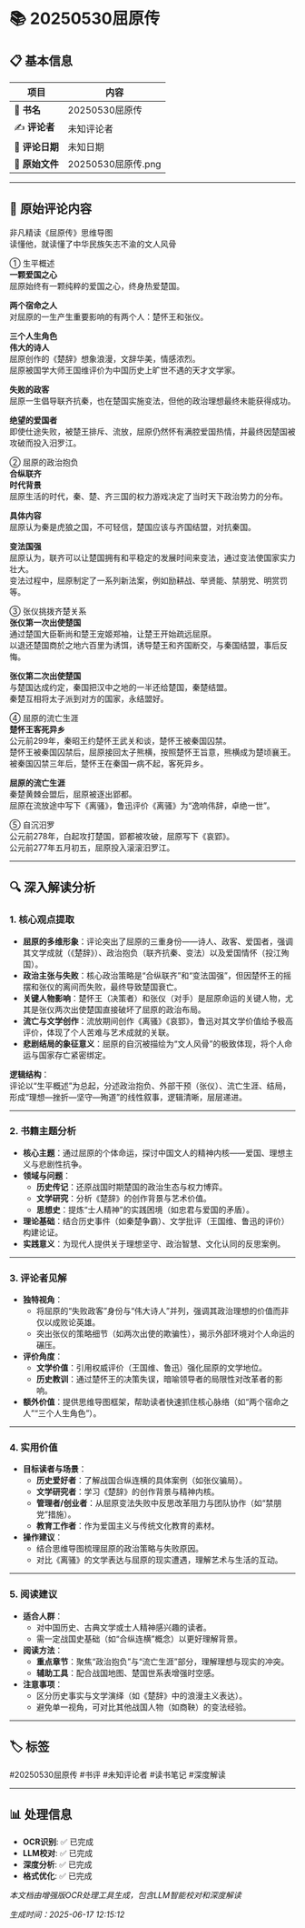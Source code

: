 # 📚 20250530屈原传

## 📋 基本信息

| 项目 | 内容 |
|------|------|
| 📖 **书名** | 20250530屈原传 |
| ✍️ **评论者** | 未知评论者 |
| 📅 **评论日期** | 未知日期 |
| 📄 **原始文件** | 20250530屈原传.png |

---

## 📝 原始评论内容

非凡精读《屈原传》思维导图  
读懂他，就读懂了中华民族矢志不渝的文人风骨  

① 生平概述  
**一颗爱国之心**  
屈原始终有一颗纯粹的爱国之心，终身热爱楚国。  

**两个宿命之人**  
对屈原的一生产生重要影响的有两个人：楚怀王和张仪。  

**三个人生角色**  
**伟大的诗人**  
屈原创作的《楚辞》想象浪漫，文辞华美，情感浓烈。  
屈原被国学大师王国维评价为中国历史上旷世不遇的天才文学家。  

**失败的政客**  
屈原一生倡导联齐抗秦，也在楚国实施变法，但他的政治理想最终未能获得成功。  

**绝望的爱国者**  
即使仕途失败，被楚王排斥、流放，屈原仍然怀有满腔爱国热情，并最终因楚国被攻破而投入汨罗江。  

② 屈原的政治抱负  
**合纵联齐**  
**时代背景**  
屈原生活的时代，秦、楚、齐三国的权力游戏决定了当时天下政治势力的分布。  

**具体内容**  
屈原认为秦是虎狼之国，不可轻信，楚国应该与齐国结盟，对抗秦国。  

**变法国强**  
屈原认为，联齐可以让楚国拥有和平稳定的发展时间来变法，通过变法使国家实力壮大。  
变法过程中，屈原制定了一系列新法案，例如励耕战、举贤能、禁朋党、明赏罚等。  

③ 张仪挑拨齐楚关系  
**张仪第一次出使楚国**  
通过楚国大臣靳尚和楚王宠姬郑袖，让楚王开始疏远屈原。  
以退还楚国商於之地六百里为诱饵，诱导楚王和齐国断交，与秦国结盟，事后反悔。  

**张仪第二次出使楚国**  
与楚国达成约定，秦国把汉中之地的一半还给楚国，秦楚结盟。  
秦楚互相将太子派到对方的国家，永结盟好。  

④ 屈原的流亡生涯  
**楚怀王客死异乡**  
公元前299年，秦昭王约楚怀王武关和谈，楚怀王被秦国囚禁。  
楚怀王被秦国囚禁后，屈原接回太子熊横，按照楚怀王旨意，熊横成为楚顷襄王。  
被秦国囚禁三年后，楚怀王在秦国一病不起，客死异乡。  

**屈原的流亡生涯**  
秦楚黄棘会盟后，屈原被逐出郢都。  
屈原在流放途中写下《离骚》，鲁迅评价《离骚》为“逸响伟辞，卓绝一世”。  

⑤ 自沉汨罗  
公元前278年，白起攻打楚国，郢都被攻破，屈原写下《哀郢》。  
公元前277年五月初五，屈原投入滚滚汨罗江。

---

## 🔍 深入解读分析

### 1. **核心观点提取**

- **屈原的多维形象**：评论突出了屈原的三重身份——诗人、政客、爱国者，强调其文学成就（《楚辞》）、政治抱负（联齐抗秦、变法）以及爱国情怀（投江殉国）。
- **政治主张与失败**：核心政治策略是“合纵联齐”和“变法国强”，但因楚怀王的摇摆和张仪的离间而失败，最终导致楚国衰亡。
- **关键人物影响**：楚怀王（决策者）和张仪（对手）是屈原命运的关键人物，尤其是张仪两次出使楚国直接破坏了屈原的政治布局。
- **流亡与文学创作**：流放期间创作《离骚》《哀郢》，鲁迅对其文学价值给予极高评价，体现了个人苦难与艺术成就的关联。
- **悲剧结局的象征意义**：屈原的自沉被描绘为“文人风骨”的极致体现，将个人命运与国家存亡紧密绑定。

**逻辑结构**：  
评论以“生平概述”为总起，分述政治抱负、外部干预（张仪）、流亡生涯、结局，形成“理想—挫折—坚守—殉道”的线性叙事，逻辑清晰，层层递进。

---

### 2. **书籍主题分析**

- **核心主题**：通过屈原的个体命运，探讨中国文人的精神内核——爱国、理想主义与悲剧性抗争。  
- **领域与问题**：  
  - **历史传记**：还原战国时期楚国的政治生态与权力博弈。  
  - **文学研究**：分析《楚辞》的创作背景与艺术价值。  
  - **思想史**：提炼“士人精神”的实践困境（如忠君与爱国的矛盾）。  
- **理论基础**：结合历史事件（如秦楚争霸）、文学批评（王国维、鲁迅的评价）构建论证。  
- **实践意义**：为现代人提供关于理想坚守、政治智慧、文化认同的反思案例。

---

### 3. **评论者见解**

- **独特视角**：  
  - 将屈原的“失败政客”身份与“伟大诗人”并列，强调其政治理想的价值而非仅以成败论英雄。  
  - 突出张仪的策略细节（如两次出使的欺骗性），揭示外部环境对个人命运的碾压。  
- **评价角度**：  
  - **文学价值**：引用权威评价（王国维、鲁迅）强化屈原的文学地位。  
  - **历史教训**：通过楚怀王的决策失误，暗喻领导者的局限性对改革者的影响。  
- **额外价值**：提供思维导图框架，帮助读者快速抓住核心脉络（如“两个宿命之人”“三个人生角色”）。

---

### 4. **实用价值**

- **目标读者与场景**：  
  - **历史爱好者**：了解战国合纵连横的具体案例（如张仪骗局）。  
  - **文学研究者**：学习《楚辞》的创作背景与精神内核。  
  - **管理者/创业者**：从屈原变法失败中反思改革阻力与团队协作（如“禁朋党”措施）。  
  - **教育工作者**：作为爱国主义与传统文化教育的素材。  
- **操作建议**：  
  - 结合思维导图梳理屈原的政治策略与失败原因。  
  - 对比《离骚》的文学表达与屈原的现实遭遇，理解艺术与生活的互动。  

---

### 5. **阅读建议**

- **适合人群**：  
  - 对中国历史、古典文学或士人精神感兴趣的读者。  
  - 需一定战国史基础（如“合纵连横”概念）以更好理解背景。  
- **阅读方法**：  
  - **重点章节**：聚焦“政治抱负”与“流亡生涯”部分，理解理想与现实的冲突。  
  - **辅助工具**：配合战国地图、楚国世系表增强时空感。  
- **注意事项**：  
  - 区分历史事实与文学演绎（如《楚辞》中的浪漫主义表达）。  
  - 避免单一视角，可对比其他战国人物（如商鞅）的变法经验。

---

## 🏷️ 标签

#20250530屈原传 #书评 #未知评论者 #读书笔记 #深度解读

---

## 📊 处理信息

- **OCR识别**: ✅ 已完成
- **LLM校对**: ✅ 已完成  
- **深度分析**: ✅ 已完成
- **格式优化**: ✅ 已完成

*本文档由增强版OCR处理工具生成，包含LLM智能校对和深度解读*

*生成时间：2025-06-17 12:15:12*
